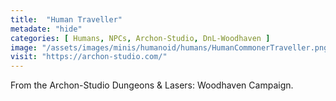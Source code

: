 ```yaml
---
title:  "Human Traveller"
metadate: "hide"
categories: [ Humans, NPCs, Archon-Studio, DnL-Woodhaven ]
image: "/assets/images/minis/humanoid/humans/HumanCommonerTraveller.png"
visit: "https://archon-studio.com/"
---
```

From the Archon-Studio Dungeons & Lasers: Woodhaven Campaign.